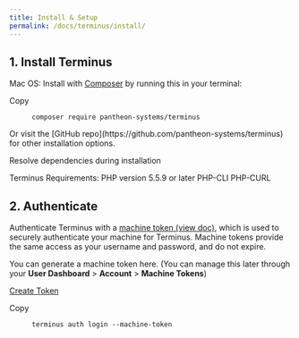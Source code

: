 ```yaml
---
title: Install & Setup
permalink: /docs/terminus/install/
---
```

## 1. Install Terminus
Mac OS: Install with [Composer](https://getcomposer.org/) by running this in your terminal:
<div class="zero-clipboard">
<span class="btn-clipboard">Copy</span>
<figure class="highlight"><pre><code class="bash" data-lang="bash">composer require pantheon-systems/terminus</code></pre></figure>
</div>
Or visit the [GitHub repo](https://github.com/pantheon-systems/terminus) for other installation options.


<span class="glyphicon glyphicon-check" aria-hidden="true"></span> Resolve dependencies during installation

Terminus Requirements:
PHP version 5.5.9 or later
PHP-CLI
PHP-CURL


## 2. Authenticate
Authenticate Terminus with a [machine token (view doc)](/docs/machine-tokens), which is used to securely authenticate your machine for Terminus. Machine tokens provide the same access as your username and password, and do not expire.

You can generate a machine token here. (You can manage this later through your **User Dashboard** > **Account** > **Machine Tokens**)

<a href="https://dashboard.pantheon.io/machine-token/create" class="btn-primary btn">Create Token</a>

<div class="zero-clipboard">
<span class="btn-clipboard">Copy</span>
<figure class="highlight"><pre><code class="bash" data-lang="bash">terminus auth login --machine-token<machine-token></code></pre></figure>
</div>

